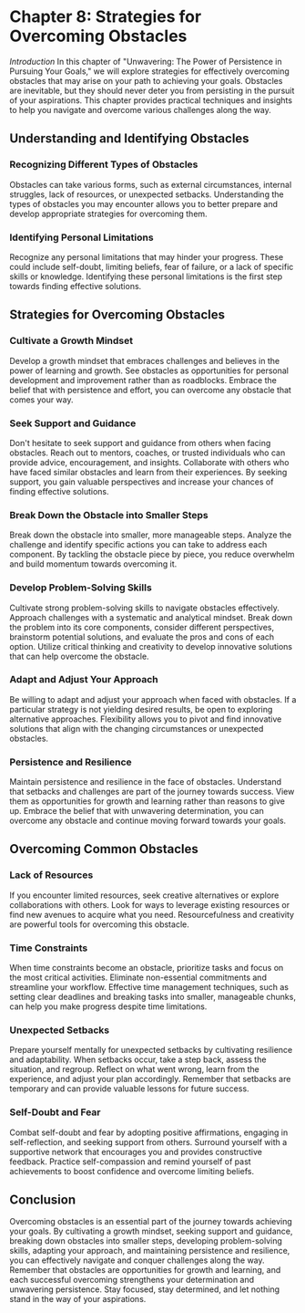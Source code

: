 Chapter 8: Strategies for Overcoming Obstacles
==============================================

*Introduction* In this chapter of "Unwavering: The Power of Persistence in Pursuing Your Goals," we will explore strategies for effectively overcoming obstacles that may arise on your path to achieving your goals. Obstacles are inevitable, but they should never deter you from persisting in the pursuit of your aspirations. This chapter provides practical techniques and insights to help you navigate and overcome various challenges along the way.

Understanding and Identifying Obstacles
---------------------------------------

### Recognizing Different Types of Obstacles

Obstacles can take various forms, such as external circumstances, internal struggles, lack of resources, or unexpected setbacks. Understanding the types of obstacles you may encounter allows you to better prepare and develop appropriate strategies for overcoming them.

### Identifying Personal Limitations

Recognize any personal limitations that may hinder your progress. These could include self-doubt, limiting beliefs, fear of failure, or a lack of specific skills or knowledge. Identifying these personal limitations is the first step towards finding effective solutions.

Strategies for Overcoming Obstacles
-----------------------------------

### Cultivate a Growth Mindset

Develop a growth mindset that embraces challenges and believes in the power of learning and growth. See obstacles as opportunities for personal development and improvement rather than as roadblocks. Embrace the belief that with persistence and effort, you can overcome any obstacle that comes your way.

### Seek Support and Guidance

Don't hesitate to seek support and guidance from others when facing obstacles. Reach out to mentors, coaches, or trusted individuals who can provide advice, encouragement, and insights. Collaborate with others who have faced similar obstacles and learn from their experiences. By seeking support, you gain valuable perspectives and increase your chances of finding effective solutions.

### Break Down the Obstacle into Smaller Steps

Break down the obstacle into smaller, more manageable steps. Analyze the challenge and identify specific actions you can take to address each component. By tackling the obstacle piece by piece, you reduce overwhelm and build momentum towards overcoming it.

### Develop Problem-Solving Skills

Cultivate strong problem-solving skills to navigate obstacles effectively. Approach challenges with a systematic and analytical mindset. Break down the problem into its core components, consider different perspectives, brainstorm potential solutions, and evaluate the pros and cons of each option. Utilize critical thinking and creativity to develop innovative solutions that can help overcome the obstacle.

### Adapt and Adjust Your Approach

Be willing to adapt and adjust your approach when faced with obstacles. If a particular strategy is not yielding desired results, be open to exploring alternative approaches. Flexibility allows you to pivot and find innovative solutions that align with the changing circumstances or unexpected obstacles.

### Persistence and Resilience

Maintain persistence and resilience in the face of obstacles. Understand that setbacks and challenges are part of the journey towards success. View them as opportunities for growth and learning rather than reasons to give up. Embrace the belief that with unwavering determination, you can overcome any obstacle and continue moving forward towards your goals.

Overcoming Common Obstacles
---------------------------

### Lack of Resources

If you encounter limited resources, seek creative alternatives or explore collaborations with others. Look for ways to leverage existing resources or find new avenues to acquire what you need. Resourcefulness and creativity are powerful tools for overcoming this obstacle.

### Time Constraints

When time constraints become an obstacle, prioritize tasks and focus on the most critical activities. Eliminate non-essential commitments and streamline your workflow. Effective time management techniques, such as setting clear deadlines and breaking tasks into smaller, manageable chunks, can help you make progress despite time limitations.

### Unexpected Setbacks

Prepare yourself mentally for unexpected setbacks by cultivating resilience and adaptability. When setbacks occur, take a step back, assess the situation, and regroup. Reflect on what went wrong, learn from the experience, and adjust your plan accordingly. Remember that setbacks are temporary and can provide valuable lessons for future success.

### Self-Doubt and Fear

Combat self-doubt and fear by adopting positive affirmations, engaging in self-reflection, and seeking support from others. Surround yourself with a supportive network that encourages you and provides constructive feedback. Practice self-compassion and remind yourself of past achievements to boost confidence and overcome limiting beliefs.

Conclusion
----------

Overcoming obstacles is an essential part of the journey towards achieving your goals. By cultivating a growth mindset, seeking support and guidance, breaking down obstacles into smaller steps, developing problem-solving skills, adapting your approach, and maintaining persistence and resilience, you can effectively navigate and conquer challenges along the way. Remember that obstacles are opportunities for growth and learning, and each successful overcoming strengthens your determination and unwavering persistence. Stay focused, stay determined, and let nothing stand in the way of your aspirations.

